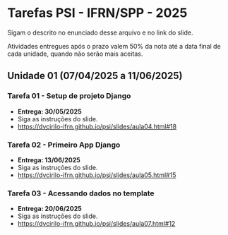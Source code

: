 # Tarefas PSI - IFRN/SPP - 2025

Sigam o descrito no enunciado desse arquivo e no link do slide.

Atividades entregues após o prazo valem 50% da nota até a data final de cada unidade, quando não serão mais aceitas.

## Unidade 01 (07/04/2025 a 11/06/2025)
### Tarefa 01 - Setup de projeto Django
- **Entrega: 30/05/2025**
- Siga as instruções do slide.
- https://dvcirilo-ifrn.github.io/psi/slides/aula04.html#18 

### Tarefa 02 - Primeiro App Django
- **Entrega: 13/06/2025**
- Siga as instruções do slide.
- https://dvcirilo-ifrn.github.io/psi/slides/aula05.html#15 

### Tarefa 03 - Acessando dados no template
- **Entrega: 20/06/2025**
- Siga as instruções do slide.
- https://dvcirilo-ifrn.github.io/psi/slides/aula07.html#12 